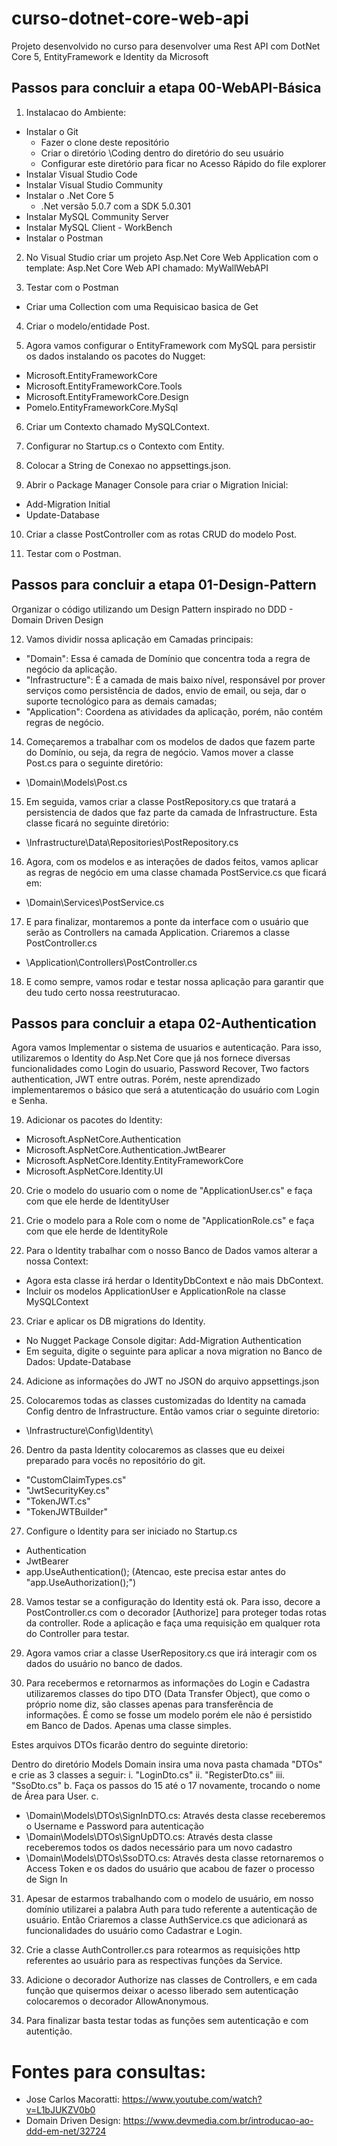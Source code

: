 
# curso-dotnet-core-web-api
Projeto desenvolvido no curso para desenvolver uma Rest API com DotNet Core 5, EntityFramework e Identity da Microsoft

## Passos para concluir a etapa 00-WebAPI-Básica
1) Instalacao do Ambiente:
- Instalar o Git
  * Fazer o clone deste repositório
  * Criar o diretório \Coding dentro do diretório do seu usuário
  * Configurar este diretório para ficar no Acesso Rápido do file explorer
- Instalar Visual Studio Code
- Instalar Visual Studio Community
- Instalar o .Net Core 5
  * .Net versão 5.0.7 com a SDK 5.0.301
- Instalar MySQL Community Server
- Instalar MySQL Client - WorkBench
- Instalar o Postman

2) No Visual Studio criar um projeto Asp.Net Core Web Application com o template: Asp.Net Core Web API chamado: MyWallWebAPI

3) Testar com o Postman
- Criar uma Collection com uma Requisicao basica de Get

4) Criar o modelo/entidade Post.

5) Agora vamos configurar o EntityFramework com MySQL para persistir os dados instalando os pacotes do Nugget:
- Microsoft.EntityFrameworkCore
- Microsoft.EntityFrameworkCore.Tools
- Microsoft.EntityFrameworkCore.Design
- Pomelo.EntityFrameworkCore.MySql

6) Criar um Contexto chamado MySQLContext.

7) Configurar no Startup.cs o Contexto com Entity.

8) Colocar a String de Conexao no appsettings.json.

9) Abrir o Package Manager Console para criar o Migration Inicial:
- Add-Migration Initial
- Update-Database

10) Criar a classe PostController com as rotas CRUD do modelo Post.

11) Testar com o Postman.

## Passos para concluir a etapa 01-Design-Pattern
Organizar o código utilizando um Design Pattern inspirado no DDD - Domain Driven Design

12) Vamos dividir nossa aplicação em Camadas principais:
- "Domain": Essa é camada de Domínio que concentra toda a regra de negócio da aplicação.
- "Infrastructure": É a camada de mais baixo nível, responsável por prover serviços como persistência de dados, envio de email, ou seja, dar o suporte tecnológico para as demais camadas;
- "Application": Coordena as atividades da aplicação, porém, não contém regras de negócio.

14)	Começaremos a trabalhar com os modelos de dados que fazem parte do Domínio, ou seja, da regra de negócio. Vamos mover a classe Post.cs para o seguinte diretório:
- \Domain\Models\Post.cs

15) Em seguida, vamos criar a classe PostRepository.cs que tratará a persistencia de dados que faz parte da camada de Infrastructure. Esta classe ficará no seguinte diretório:
- \Infrastructure\Data\Repositories\PostRepository.cs

16) Agora, com os modelos e as interações de dados feitos, vamos aplicar as regras de negócio em uma classe chamada PostService.cs que ficará em:
- \Domain\Services\PostService.cs

17) E para finalizar, montaremos a ponte da interface com o usuário que serão as Controllers na camada Application. Criaremos a classe PostController.cs
- \Application\Controllers\PostController.cs

18) E como sempre, vamos rodar e testar nossa aplicação para garantir que deu tudo certo nossa reestruturacao.

## Passos para concluir a etapa 02-Authentication
Agora vamos Implementar o sistema de usuarios e autenticação.
Para isso, utilizaremos o Identity do Asp.Net Core que já nos fornece diversas funcionalidades como Login do usuario, Password Recover, Two factors authentication, JWT entre outras. Porém, neste aprendizado implementaremos o básico que será a atutenticação do usuário com Login e Senha.

19) Adicionar os pacotes do Identity: 
- Microsoft.AspNetCore.Authentication
- Microsoft.AspNetCore.Authentication.JwtBearer
- Microsoft.AspNetCore.Identity.EntityFrameworkCore
- Microsoft.AspNetCore.Identity.UI

20) Crie o modelo do usuario com o nome de "ApplicationUser.cs" e faça com que ele herde de IdentityUser 

21) Crie o modelo para a Role com o nome de "ApplicationRole.cs" e faça com que ele herde de IdentityRole

22) Para o Identity trabalhar com o nosso Banco de Dados vamos alterar a nossa Context:
- Agora esta classe irá herdar o IdentityDbContext e não mais DbContext.
- Incluir os modelos ApplicationUser e ApplicationRole na classe MySQLContext

23) Criar e aplicar os DB migrations do Identity.
- No Nugget Package Console digitar: Add-Migration Authentication 
- Em seguita, digite o seguinte para aplicar a nova migration no Banco de Dados: Update-Database 

24) Adicione as informações do JWT no JSON do arquivo appsettings.json

25) Colocaremos todas as classes customizadas do Identity na camada Config dentro de Infrastructure. Então vamos criar o seguinte diretorio:
- \Infrastructure\Config\Identity\

26) Dentro da pasta Identity colocaremos as classes que eu deixei preparado para vocês no repositório do git.
- "CustomClaimTypes.cs"
- "JwtSecurityKey.cs" 
- "TokenJWT.cs" 
- "TokenJWTBuilder"

27) Configure o Identity para ser iniciado no Startup.cs 
- Authentication 
- JwtBearer 
- app.UseAuthentication(); (Atencao, este precisa estar antes do "app.UseAuthorization();")

28) Vamos testar se a configuração do Identity está ok. Para isso, decore a PostController.cs com o decorador [Authorize] para proteger todas rotas da controller. Rode a aplicação e faça uma requisição em qualquer rota do Controller para testar.

29) Agora vamos criar a classe UserRepository.cs que irá interagir com os dados do usuário no banco de dados.

30) Para recebermos e retornarmos as informações do Login e Cadastra utilizaremos classes do tipo DTO (Data Transfer Object), que como o próprio nome diz, são classes apenas para transferência de informações. É como se fosse um modelo porém ele não é persistido em Banco de Dados. Apenas uma classe simples. 

Estes arquivos DTOs ficarão dentro do seguinte diretorio:

Dentro do diretório Models Domain insira uma nova pasta chamada "DTOs" e crie as 3 classes a seguir: i. "LoginDto.cs" ii. "RegisterDto.cs" iii. "SsoDto.cs" b. Faça os passos do 15 até o 17 novamente, trocando o nome de Área para User. c. 
- \Domain\Models\DTOs\SignInDTO.cs: Através desta classe receberemos o Username e Password para autenticação
- \Domain\Models\DTOs\SignUpDTO.cs: Através desta classe receberemos todos os dados necessário para um novo cadastro
- \Domain\Models\DTOs\SsoDTO.cs: Através desta classe retornaremos o Access Token e os dados do usuário que acabou de fazer o processo de Sign In

31) Apesar de estarmos trabalhando com o modelo de usuário, em nosso domínio utilizarei a palabra Auth para tudo referente a autenticação de usuário. Então Criaremos a classe AuthService.cs que adicionará as funcionalidades do usuário como Cadastrar e Login.

32) Crie a classe AuthController.cs para rotearmos as requisições http referentes ao usuário para as respectivas funções da Service.

33) Adicione o decorador Authorize nas classes de Controllers, e em cada função que quisermos deixar o acesso liberado sem autenticação colocaremos o decorador AllowAnonymous.

34) Para finalizar basta testar todas as funções sem autenticação e com autentição.

# Fontes para consultas:
- Jose Carlos Macoratti: https://www.youtube.com/watch?v=L1bJUKZV0b0
- Domain Driven Design: https://www.devmedia.com.br/introducao-ao-ddd-em-net/32724
